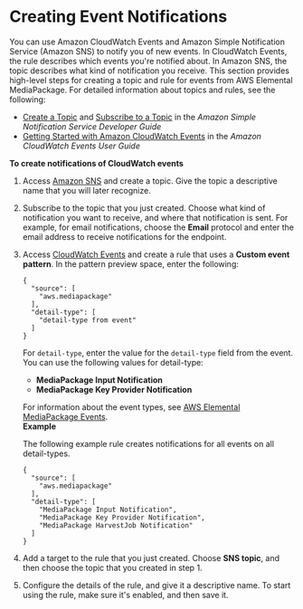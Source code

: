 # Creating Event Notifications<a name="cloudwatch-events-notification"></a>

You can use Amazon CloudWatch Events and Amazon Simple Notification Service \(Amazon SNS\) to notify you of new events\. In CloudWatch Events, the rule describes which events you're notified about\. In Amazon SNS, the topic describes what kind of notification you receive\. This section provides high\-level steps for creating a topic and rule for events from AWS Elemental MediaPackage\. For detailed information about topics and rules, see the following:
+ [Create a Topic](https://docs.aws.amazon.com/sns/latest/dg/sns-getting-started.html#CreateTopic) and [Subscribe to a Topic](https://docs.aws.amazon.com/sns/latest/dg/sns-getting-started.html#SubscribeTopic) in the *Amazon Simple Notification Service Developer Guide*
+ [Getting Started with Amazon CloudWatch Events](https://docs.aws.amazon.com/AmazonCloudWatch/latest/events/CWE_GettingStarted.html) in the *Amazon CloudWatch Events User Guide*

**To create notifications of CloudWatch events**

1. Access [Amazon SNS](https://console.aws.amazon.com/sns/v2/home) and create a topic\. Give the topic a descriptive name that you will later recognize\.

1. Subscribe to the topic that you just created\. Choose what kind of notification you want to receive, and where that notification is sent\. For example, for email notifications, choose the **Email** protocol and enter the email address to receive notifications for the endpoint\.

1. Access [CloudWatch Events](https://console.aws.amazon.com/cloudwatch) and create a rule that uses a **Custom event pattern**\. In the pattern preview space, enter the following: 

   ```
   {
     "source": [
       "aws.mediapackage"
     ],
     "detail-type": [
       "detail-type from event"
     ]
   }
   ```

   For `detail-type`, enter the value for the `detail-type` field from the event\. You can use the following values for detail\-type:
   + **MediaPackage Input Notification**
   + **MediaPackage Key Provider Notification**

   For information about the event types, see [AWS Elemental MediaPackage Events](cloudwatch-events-example.md)\.  
**Example**  

   The following example rule creates notifications for all events on all detail\-types\.

   ```
   {
     "source": [
       "aws.mediapackage"
     ],
     "detail-type": [
       "MediaPackage Input Notification",
       "MediaPackage Key Provider Notification",
       "MediaPackage HarvestJob Notification"
     ]
   }
   ```

1. Add a target to the rule that you just created\. Choose **SNS topic**, and then choose the topic that you created in step 1\. 

1. Configure the details of the rule, and give it a descriptive name\. To start using the rule, make sure it's enabled, and then save it\.